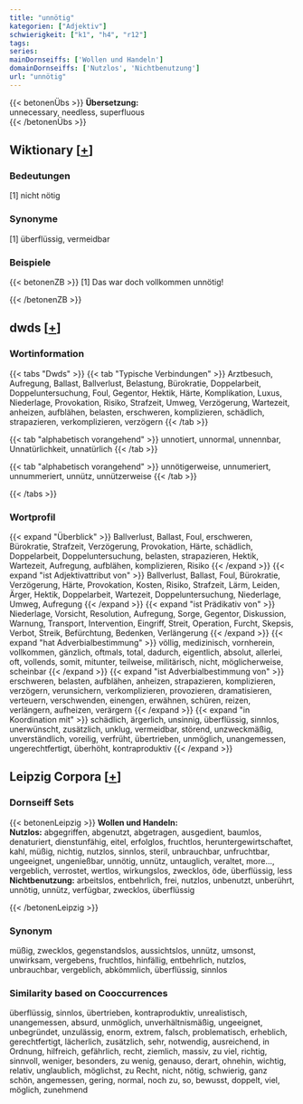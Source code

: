 ```yaml
---
title: "unnötig"
kategorien: ["Adjektiv"]
schwierigkeit: ["k1", "h4", "r12"]
tags:
series:
mainDornseiffs: ['Wollen und Handeln']
domainDornseiffs: ['Nutzlos', 'Nichtbenutzung']
url: "unnötig"
---
```


{{< betonenÜbs >}}
**Übersetzung:**  
unnecessary, needless, superfluous  
{{< /betonenÜbs >}}

## Wiktionary [[+](https://de.wiktionary.org/wiki/unnötig)]

### Bedeutungen
[1] nicht nötig  

### Synonyme
[1] überflüssig, vermeidbar  

### Beispiele
{{< betonenZB >}}
[1] Das war doch vollkommen unnötig!  

{{< /betonenZB >}}


## dwds [[+](https://www.dwds.de/wb/unnötig)]

### Wortinformation
{{< tabs "Dwds" >}}
{{< tab "Typische Verbindungen" >}}
Arztbesuch, Aufregung, Ballast, Ballverlust, Belastung, Bürokratie, Doppelarbeit, Doppeluntersuchung, Foul, Gegentor, Hektik, Härte, Komplikation, Luxus, Niederlage, Provokation, Risiko, Strafzeit, Umweg, Verzögerung, Wartezeit, anheizen, aufblähen, belasten, erschweren, komplizieren, schädlich, strapazieren, verkomplizieren, verzögern
{{< /tab >}}

{{< tab "alphabetisch vorangehend" >}}
unnotiert, unnormal, unnennbar, Unnatürlichkeit, unnatürlich
{{< /tab >}}

{{< tab "alphabetisch vorangehend" >}}
unnötigerweise, unnumeriert, unnummeriert, unnütz, unnützerweise
{{< /tab >}}

{{< /tabs >}}

### Wortprofil
{{< expand "Überblick" >}} Ballverlust, Ballast, Foul, erschweren, Bürokratie, Strafzeit, Verzögerung, Provokation, Härte, schädlich, Doppelarbeit, Doppeluntersuchung, belasten, strapazieren, Hektik, Wartezeit, Aufregung, aufblähen, komplizieren, Risiko {{< /expand >}}
{{< expand "ist Adjektivattribut von" >}} Ballverlust, Ballast, Foul, Bürokratie, Verzögerung, Härte, Provokation, Kosten, Risiko, Strafzeit, Lärm, Leiden, Ärger, Hektik, Doppelarbeit, Wartezeit, Doppeluntersuchung, Niederlage, Umweg, Aufregung {{< /expand >}}
{{< expand "ist Prädikativ von" >}} Niederlage, Vorsicht, Resolution, Aufregung, Sorge, Gegentor, Diskussion, Warnung, Transport, Intervention, Eingriff, Streit, Operation, Furcht, Skepsis, Verbot, Streik, Befürchtung, Bedenken, Verlängerung {{< /expand >}}
{{< expand "hat Adverbialbestimmung" >}} völlig, medizinisch, vornherein, vollkommen, gänzlich, oftmals, total, dadurch, eigentlich, absolut, allerlei, oft, vollends, somit, mitunter, teilweise, militärisch, nicht, möglicherweise, scheinbar {{< /expand >}}
{{< expand "ist Adverbialbestimmung von" >}} erschweren, belasten, aufblähen, anheizen, strapazieren, komplizieren, verzögern, verunsichern, verkomplizieren, provozieren, dramatisieren, verteuern, verschwenden, einengen, erwähnen, schüren, reizen, verlängern, aufheizen, verärgern {{< /expand >}}
{{< expand "in Koordination mit" >}} schädlich, ärgerlich, unsinnig, überflüssig, sinnlos, unerwünscht, zusätzlich, unklug, vermeidbar, störend, unzweckmäßig, unverständlich, voreilig, verfrüht, übertrieben, unmöglich, unangemessen, ungerechtfertigt, überhöht, kontraproduktiv {{< /expand >}}

## Leipzig Corpora [[+](https://corpora.uni-leipzig.de/en/res?word=unnötig&corpusId=deu_newscrawl-public_2018)]

### Dornseiff Sets
{{< betonenLeipzig >}}
**Wollen und Handeln:**  
**Nutzlos:** abgegriffen, abgenutzt, abgetragen, ausgedient, baumlos, denaturiert, dienstunfähig, eitel, erfolglos, fruchtlos, heruntergewirtschaftet, kahl, müßig, nichtig, nutzlos, sinnlos, steril, unbrauchbar, unfruchtbar, ungeeignet, ungenießbar, unnötig, unnütz, untauglich, veraltet, more..., vergeblich, verrostet, wertlos, wirkungslos, zwecklos, öde, überflüssig, less  
**Nichtbenutzung:** arbeitslos, entbehrlich, frei, nutzlos, unbenutzt, unberührt, unnötig, unnütz, verfügbar, zwecklos, überflüssig  

{{< /betonenLeipzig >}}

### Synonym
müßig, zwecklos, gegenstandslos, aussichtslos, unnütz, umsonst, unwirksam, vergebens, fruchtlos, hinfällig, entbehrlich, nutzlos, unbrauchbar, vergeblich, abkömmlich, überflüssig, sinnlos


### Similarity based on Cooccurrences
überflüssig, sinnlos, übertrieben, kontraproduktiv, unrealistisch, unangemessen, absurd, unmöglich, unverhältnismäßig, ungeeignet, unbegründet, unzulässig, enorm, extrem, falsch, problematisch, erheblich, gerechtfertigt, lächerlich, zusätzlich, sehr, notwendig, ausreichend, in Ordnung, hilfreich, gefährlich, recht, ziemlich, massiv, zu viel, richtig, sinnvoll, weniger, besonders, zu wenig, genauso, derart, ohnehin, wichtig, relativ, unglaublich, möglichst, zu Recht, nicht, nötig, schwierig, ganz schön, angemessen, gering, normal, noch zu, so, bewusst, doppelt, viel, möglich, zunehmend

